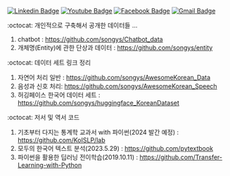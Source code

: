 




 
	
  [![Linkedin Badge](https://img.shields.io/badge/-LinkedIn-blue?style=flat-square&logo=Linkedin&logoColor=white&link=https://www.linkedin.com/in/https://www.linkedin.com/in/%EC%98%81%EC%88%99-%EC%86%A1-768491b0/)](https://www.linkedin.com/in/%EC%98%81%EC%88%99-%EC%86%A1-768491b0/)  [![Youtube Badge](https://img.shields.io/badge/Youtube-ff0000?style=flat-square&logo=youtube&link=https://www.youtube.com/channel/UC6kHTx_z0XmU9TFKqzvJ9TQ)](https://www.youtube.com/channel/UC6kHTx_z0XmU9TFKqzvJ9TQ/videos?view=57&flow=grid)  [![Facebook Badge](https://img.shields.io/badge/facebook-1877f2?style=flat-square&logo=facebook&logoColor=white&link=https://www.facebook.com/youngsook.song.1)](https://www.facebook.com/youngsook.song.1) [![Gmail Badge](https://img.shields.io/badge/Gmail-d14836?style=flat-square&logo=Gmail&logoColor=white&link=mailto:klanguage1004@gmail.com)](mailto:klanguage1004@gmail.com)
  
  
  
  
   :octocat: 개인적으로 구축해서 공개한 데이터들 ...              
        
   
  1. chatbot :    https://github.com/songys/Chatbot_data  
  2. 개체명(Entity)에 관한 단상과 데이터  : https://github.com/songys/entity              
  


  :octocat: 데이터 세트 링크 정리                       
  1. 자연어 처리 일반 : https://github.com/songys/AwesomeKorean_Data              
  2. 음성과 신호 처리: https://github.com/songys/AwesomeKorean_Speech
  3. 허깅페이스 한국어 데이터 세트 : https://github.com/songys/huggingface_KoreanDataset
  
  
  :octocat: 저서 및 역서 코드
  1. 기초부터 다지는 통계학 교과서 with 파이썬(2024 발간 예정) : https://github.com/KoISLP/lab
  2. 모두의 한국어 텍스트 분석(2023.5.29) : https://github.com/pytextbook
  3. 파이썬을 활용한 딥러닝 전이학습(2019.10.11) : https://github.com/Transfer-Learning-with-Python 
  
  
  
  
  

